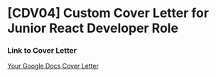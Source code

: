 # [CDV04] Custom Cover Letter for Junior React Developer Role

### Link to Cover Letter
[Your Google Docs Cover Letter](https://docs.google.com/document/d/12hgvH4SW1cEblzFRJ193nmRSTQ7VGTg_BzNKdEincBo/edit?usp=sharing)


